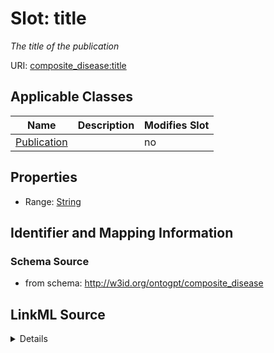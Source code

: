 

# Slot: title


_The title of the publication_



URI: [composite_disease:title](http://w3id.org/ontogpt/composite_disease/title)



<!-- no inheritance hierarchy -->





## Applicable Classes

| Name | Description | Modifies Slot |
| --- | --- | --- |
| [Publication](Publication.md) |  |  no  |







## Properties

* Range: [String](String.md)





## Identifier and Mapping Information







### Schema Source


* from schema: http://w3id.org/ontogpt/composite_disease




## LinkML Source

<details>
```yaml
name: title
description: The title of the publication
from_schema: http://w3id.org/ontogpt/composite_disease
rank: 1000
alias: title
owner: Publication
domain_of:
- Publication
range: string

```
</details>